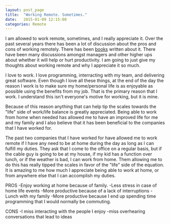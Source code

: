 ```yaml
---
layout: post_page
title:  "Working Remote. Sometimes."
date:   2015-01-09 12:15:00
categories: Remote
---
```


I am allowed to work remote, sometimes, and I really appreciate it. Over the past several years there has been a lot of discussion about the pros and cons of working remotely. There has been [books](http://www.goodreads.com/book/show/17316682-remote?from_search=true) written about it. There have been many discussions amongst managers and other higher ups about whether it will help or hurt productivity. I am going to just give my thoughts about working remote and why I appreciate it so much.

I love to work. I love programming, interracting with my team, and delivering great software. Even though I love all these things, at the end of the day the reason I work is to make sure my home/personal life is as enjoyable as possible using the benefits from my job. That is the primary reason that I work. I understand this isn't everyone's motive for working, but it is mine.

Because of this reason anything that can help tip the scales towards the "life" side of work/life balance is greatly appreciated. Being able to work from home when needed has allowed me to have an improved life for me and my family and I also believe that it has been beneficial to the companies that I have worked for.


The past two companies that I have worked for have allowed me to work remote if I have any need to be at home during the day as long as I can fulfill my duties. They ask that I come to the office on a regular basis, but if the cable guy is going to be at my house, if my kid has a function over lunch, or if the weather is bad, I can work from home. Them allowing me to do this has really tipped the scales in favor of the "life" side of the equation. It is amazing to me how much I appreciate being able to work at home, or from anywhere else that I can accomplish my duties.

PROS
-Enjoy working at home because of family.
-Less stress in case of home life events
-More productive because of a lack of interruptions
-Lunch with my family
-More productive because I end up spending time programming that I would normally be commuting.


CONS
-I miss interacting with the people I enjoy
-miss overhearing conversations that lead to ideas
